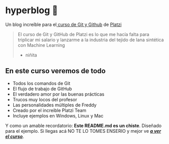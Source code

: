 # hyperblog 💚
Un blog increíble para el[ curso de Git y Github](https://platzi.com/cursos/git-github/ "curso de Git y GitHub") de [Platzi](https://platzi.com/ "Platzi")
> El curso de Git y GitHub de Platzi es lo que me hacía falta para triplicar mi salario y lanzarme a la industria del tejido de lana sintética  con Machine Learning
> - niñita

## En este curso veremos de todo
* Todos los comandos de Git
* El flujo de trabajo de GitHub
* El verdadero amor por las buenas prácticas
* Trucos muy locos del profesor
* Las personalidades múltiples de Freddy
* Creado por el increible Platzi Team
* Incluye ejemplos en Windows, Linux y Mac

Y como un amable recordatorio: **Este README.md es un chiste**. Diseñado para el ejemplo. Si llegas acá NO TE LO TOMES ENSERIO y mejor ve [***a ver el curso***](https://platzi.com/cursos/git-github/ "a ver el curso").
